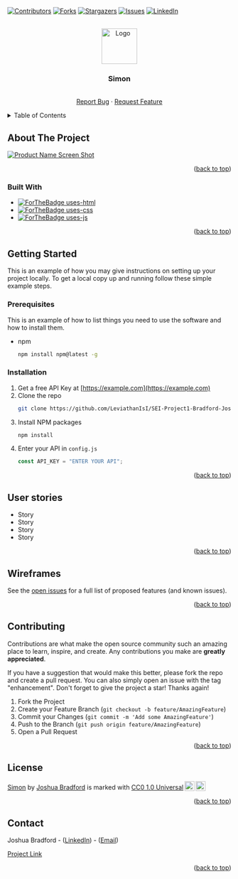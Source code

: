 <div id="top"></div>
<!--
*** Thanks for checking out the Best-README-Template. If you have a suggestion
*** that would make this better, please fork the repo and create a pull request
*** or simply open an issue with the tag "enhancement".
*** Don't forget to give the project a star!
*** Thanks again! Now go create something AMAZING! :D
-->

<!-- PROJECT SHIELDS -->
<!--
*** I'm using markdown "reference style" links for readability.
*** Reference links are enclosed in brackets [ ] instead of parentheses ( ).
*** See the bottom of this document for the declaration of the reference variables
*** for contributors-url, forks-url, etc. This is an optional, concise syntax you may use.
*** https://www.markdownguide.org/basic-syntax/#reference-style-links
-->

[![Contributors][contributors-shield]][contributors-url]
[![Forks][forks-shield]][forks-url]
[![Stargazers][stars-shield]][stars-url]
[![Issues][issues-shield]][issues-url]
[![LinkedIn][linkedin-shield]][linkedin-url]

<!-- PROJECT LOGO -->
<br />
<div align="center">
  <a href="https://github.com/LeviathanIsI/SEI-Project1-Bradford-Joshua">
    <img src="https://i.imgur.com/cFId6z1.png" alt="Logo" width="80" height="80">
  </a>

<h3 align="center">Simon</h3>

  <p align="center">
    <br />
    <a href="https://github.com/LeviathanIsI/SEI-Project1-Bradford-Joshua/issues">Report Bug</a>
    ·
    <a href="https://github.com/LeviathanIsI/SEI-Project1-Bradford-Joshua/issues">Request Feature</a>
  </p>
</div>

<!-- TABLE OF CONTENTS -->
<details>
  <summary>Table of Contents</summary>
  <ol>
    <li>
      <a href="#about-the-project">About The Project</a>
      <ul>
        <li><a href="#built-with">Built With</a></li>
      </ul>
    </li>
    <li>
      <a href="#getting-started">Getting Started</a>
      <ul>
        <li><a href="#prerequisites">Prerequisites</a></li>
        <li><a href="#installation">Installation</a></li>
      </ul>
    </li>
    <li><a href="#usage">Usage</a></li>
    <li><a href="#roadmap">Roadmap</a></li>
    <li><a href="#contributing">Contributing</a></li>
    <li><a href="#"></a></li>
    <li><a href="#contact">Contact</a></li>
    <li><a href="#acknowledgments">Acknowledgments</a></li>
  </ol>
</details>

<!-- ABOUT THE PROJECT -->

## About The Project

[![Product Name Screen Shot][product-screenshot]](https://example.com)

<p align="right">(<a href="#top">back to top</a>)</p>

### Built With

- [![ForTheBadge uses-html](http://ForTheBadge.com/images/badges/uses-html.svg)](http://ForTheBadge.com)
- [![ForTheBadge uses-css](http://ForTheBadge.com/images/badges/uses-css.svg)](http://ForTheBadge.com)
- [![ForTheBadge uses-js](http://ForTheBadge.com/images/badges/uses-js.svg)](http://ForTheBadge.com)

<p align="right">(<a href="#top">back to top</a>)</p>

<!-- GETTING STARTED -->

## Getting Started

This is an example of how you may give instructions on setting up your project locally.
To get a local copy up and running follow these simple example steps.

### Prerequisites

This is an example of how to list things you need to use the software and how to install them.

- npm
  ```sh
  npm install npm@latest -g
  ```

### Installation

1. Get a free API Key at [https://example.com](https://example.com)
2. Clone the repo
   ```sh
   git clone https://github.com/LeviathanIsI/SEI-Project1-Bradford-Joshua.git
   ```
3. Install NPM packages
   ```sh
   npm install
   ```
4. Enter your API in `config.js`
   ```js
   const API_KEY = "ENTER YOUR API";
   ```

<p align="right">(<a href="#top">back to top</a>)</p>

<!-- USAGE EXAMPLES -->

## User stories

- Story
- Story
- Story
- Story

<p align="right">(<a href="#top">back to top</a>)</p>

<!-- ROADMAP -->

## Wireframes

See the [open issues](https://github.com/LeviathanIsI/SEI-Project1-Bradford-Joshua/issues) for a full list of proposed features (and known issues).

<p align="right">(<a href="#top">back to top</a>)</p>

<!-- CONTRIBUTING -->

## Contributing

Contributions are what make the open source community such an amazing place to learn, inspire, and create. Any contributions you make are **greatly appreciated**.

If you have a suggestion that would make this better, please fork the repo and create a pull request. You can also simply open an issue with the tag "enhancement".
Don't forget to give the project a star! Thanks again!

1. Fork the Project
2. Create your Feature Branch (`git checkout -b feature/AmazingFeature`)
3. Commit your Changes (`git commit -m 'Add some AmazingFeature'`)
4. Push to the Branch (`git push origin feature/AmazingFeature`)
5. Open a Pull Request

<p align="right">(<a href="#top">back to top</a>)</p>

<!-- LICENSE -->

## License

<p xmlns:cc="http://creativecommons.org/ns#" xmlns:dct="http://purl.org/dc/terms/"><a property="dct:title" rel="cc:attributionURL" href="https://github.com/LeviathanIsI/SEI-Project1-Bradford-Joshua">Simon</a> by <a rel="cc:attributionURL dct:creator" property="cc:attributionName" href="https://github.com/LeviathanIsI">Joshua Bradford</a> is marked with <a href="http://creativecommons.org/publicdomain/zero/1.0?ref=chooser-v1" target="_blank" rel="license noopener noreferrer" style="display:inline-block;">CC0 1.0 Universal<img style="height:22px!important;margin-left:3px;vertical-align:text-bottom;" src="https://mirrors.creativecommons.org/presskit/icons/cc.svg?ref=chooser-v1"><img style="height:22px!important;margin-left:3px;vertical-align:text-bottom;" src="https://mirrors.creativecommons.org/presskit/icons/zero.svg?ref=chooser-v1"></a></p>

<p align="right">(<a href="#top">back to top</a>)</p>

<!-- CONTACT -->

## Contact

Joshua Bradford - ([LinkedIn](https://www.linkedin.com/in/joshua-bradford-0b97111a6/)) - ([Email](mailto:joshua.r.bradford1@gmail.com))

[Project Link](https://github.com/LeviathanIsI/SEI-Project1-Bradford-Joshua)

<p align="right">(<a href="#top">back to top</a>)</p>

<!-- MARKDOWN LINKS & IMAGES -->
<!-- https://www.markdownguide.org/basic-syntax/#reference-style-links -->

[contributors-shield]: https://img.shields.io/github/contributors/LeviathanIsI/SEI-Project1-Bradford-Joshua.svg?style=for-the-badge
[contributors-url]: https://github.com/LeviathanIsI/SEI-Project1-Bradford-Joshua/graphs/contributors
[forks-shield]: https://img.shields.io/github/forks/LeviathanIsI/SEI-Project1-Bradford-Joshua.svg?style=for-the-badge
[forks-url]: https://github.com/LeviathanIsI/SEI-Project1-Bradford-Joshua/network/members
[stars-shield]: https://img.shields.io/github/stars/LeviathanIsI/SEI-Project1-Bradford-Joshua.svg?style=for-the-badge
[stars-url]: https://github.com/LeviathanIsI/SEI-Project1-Bradford-Joshua/stargazers
[issues-shield]: https://img.shields.io/github/issues/LeviathanIsI/SEI-Project1-Bradford-Joshua.svg?style=for-the-badge
[issues-url]: https://github.com/LeviathanIsI/SEI-Project1-Bradford-Joshua/issues
[license-shield]: https://img.shields.io/github/license/LeviathanIsI/SEI-Project1-Bradford-Joshua.svg?style=for-the-badge
[license-url]: https://github.com/LeviathanIsI/SEI-Project1-Bradford-Joshua/blob/master/LICENSE.txt
[linkedin-shield]: https://img.shields.io/badge/-LinkedIn-black.svg?style=for-the-badge&logo=linkedin&colorB=555
[linkedin-url]: https://linkedin.com/in/joshua-bradford-0b97111a6
[product-screenshot]: https://i.imgur.com/dCRadE2.png
[Next.js]: https://img.shields.io/badge/next.js-000000?style=for-the-badge&logo=nextdotjs&logoColor=white
[Next-url]: https://nextjs.org/
[React.js]: https://img.shields.io/badge/React-20232A?style=for-the-badge&logo=react&logoColor=61DAFB
[React-url]: https://reactjs.org/
[Vue.js]: https://img.shields.io/badge/Vue.js-35495E?style=for-the-badge&logo=vuedotjs&logoColor=4FC08D
[Vue-url]: https://vuejs.org/
[Angular.io]: https://img.shields.io/badge/Angular-DD0031?style=for-the-badge&logo=angular&logoColor=white
[Angular-url]: https://angular.io/
[Svelte.dev]: https://img.shields.io/badge/Svelte-4A4A55?style=for-the-badge&logo=svelte&logoColor=FF3E00
[Svelte-url]: https://svelte.dev/
[Laravel.com]: https://img.shields.io/badge/Laravel-FF2D20?style=for-the-badge&logo=laravel&logoColor=white
[Laravel-url]: https://laravel.com
[Bootstrap.com]: https://img.shields.io/badge/Bootstrap-563D7C?style=for-the-badge&logo=bootstrap&logoColor=white
[Bootstrap-url]: https://getbootstrap.com
[JQuery.com]: https://img.shields.io/badge/jQuery-0769AD?style=for-the-badge&logo=jquery&logoColor=white
[JQuery-url]: https://jquery.com
